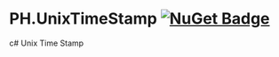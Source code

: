 # PH.UnixTimeStamp [![NuGet Badge](https://buildstats.info/nuget/PH.UnixTimeStamp)](https://www.nuget.org/packages/PH.UnixTimeStamp/)
c# Unix Time Stamp
